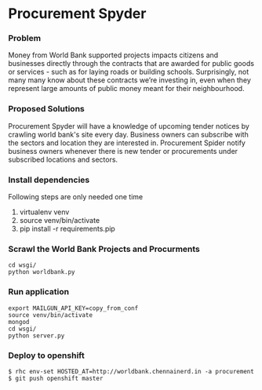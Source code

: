# Procurement Spyder

### Problem

Money from World Bank supported projects impacts citizens and businesses directly
through the contracts that are awarded for public goods or services - such as
for laying roads or building schools. Surprisingly, not many many know about
these contracts we’re investing in, even when they represent large amounts of
public money meant for their neighbourhood.

### Proposed Solutions

Procurement Spyder will have a knowledge of upcoming tender notices by
crawling world bank's site every day. Business owners can subscribe with the sectors and
location they are interested in. Procurement Spider notify business owners
whenever there is new tender or procurements under subscribed locations and sectors.

### Install dependencies

Following steps are only needed one time

  1. virtualenv venv
  2. source venv/bin/activate
  3. pip install -r requirements.pip


### Scrawl the World Bank Projects and Procurments

    cd wsgi/
    python worldbank.py

### Run application

    export MAILGUN_API_KEY=copy_from_conf
    source venv/bin/activate
    mongod
    cd wsgi/
    python server.py

### Deploy to openshift

    $ rhc env-set HOSTED_AT=http://worldbank.chennainerd.in -a procurement
    $ git push openshift master
